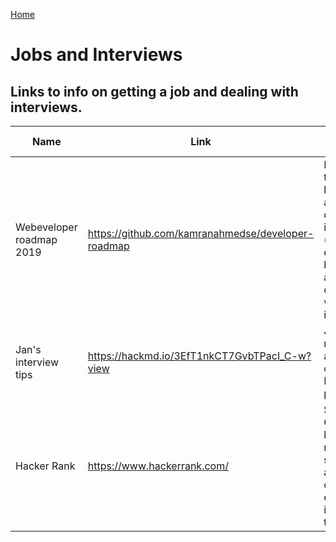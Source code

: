 [Home](../README.md)

# Jobs and Interviews

## Links to info on getting a job and dealing with interviews.

| Name          | Link          | What is it?  | Tip from
|---------------|---------------|--------------|--------------|
| Webeveloper roadmap 2019 | https://github.com/kamranahmedse/developer-roadmap | Roadmap to becoming a web developer in 2019 (front-end, back-end and devOps versions included) | Pat
| Jan's interview tips | https://hackmd.io/3EfT1nkCT7GvbTPacI_C-w?view | Jan's musings and tips on the FAC jobs process | Jan FAC17
| Hacker Rank | https://www.hackerrank.com/ | Similar to CodeWars but a bit more structured and lots of explicitly interview type q's | Gillian
